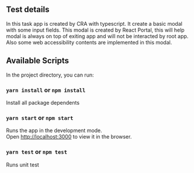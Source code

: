 ## Test details

In this task app is created by CRA with typescript. It create a basic modal with some input fields. This modal is created by React Portal, this will help modal is always on top of exiting app and will not be interacted by root app. Also some web accessibility contents are implemented in this modal.

## Available Scripts

In the project directory, you can run:

### `yarn install` or `npm install`

Install all package dependents

### `yarn start` or `npm start`

Runs the app in the development mode.\
Open [http://localhost:3000](http://localhost:3000) to view it in the browser.

### `yarn test` or `npm test`

Runs unit test
